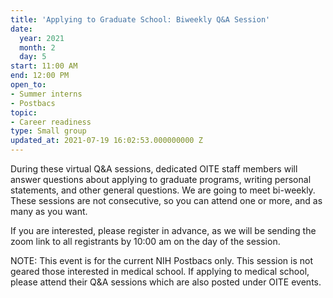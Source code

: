 ```yaml
---
title: 'Applying to Graduate School: Biweekly Q&A Session'
date:
  year: 2021
  month: 2
  day: 5
start: 11:00 AM
end: 12:00 PM
open_to:
- Summer interns
- Postbacs
topic:
- Career readiness
type: Small group
updated_at: 2021-07-19 16:02:53.000000000 Z
---
```

During these virtual Q&amp;A sessions, dedicated OITE staff members will
answer questions about applying to graduate programs, writing personal
statements, and other general questions. We are going to meet
bi-weekly.  These sessions are not consecutive, so you can attend one or
more, and as many as you want. 

If you are interested, please register in advance, as we will be sending
the zoom link to all registrants by 10:00 am on the day of the session. 

NOTE: This event is for the current NIH Postbacs only. This session is
not geared those interested in medical school. If applying to medical
school, please attend their Q&amp;A sessions which are also posted under
OITE events. 
